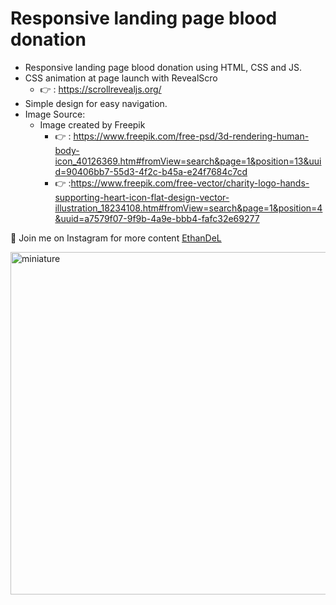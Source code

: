 # Responsive landing page blood donation

* Responsive landing page blood donation using HTML, CSS and JS.
* CSS animation at page launch with RevealScro
    * 👉 : https://scrollrevealjs.org/
* Simple design for easy navigation.
* Image Source:
    * Image created by Freepik
        * 👉 : https://www.freepik.com/free-psd/3d-rendering-human-body-icon_40126369.htm#fromView=search&page=1&position=13&uuid=90406bb7-55d3-4f2c-b45a-e24f7684c7cd 
        * 👉 :https://www.freepik.com/free-vector/charity-logo-hands-supporting-heart-icon-flat-design-vector-illustration_18234108.htm#fromView=search&page=1&position=4&uuid=a7579f07-9f9b-4a9e-bbb4-fafc32e69277 
    

🤍 Join me on Instagram for more content [EthanDeL](https://www.instagram.com/ethan_del_code/)

<img width="548" alt="miniature" src="https://github.com/EthanDeL/Responsive-landing-page-blood-donation/assets/121880462/b898e3c9-cd90-4bce-9188-329ca0d08335">
